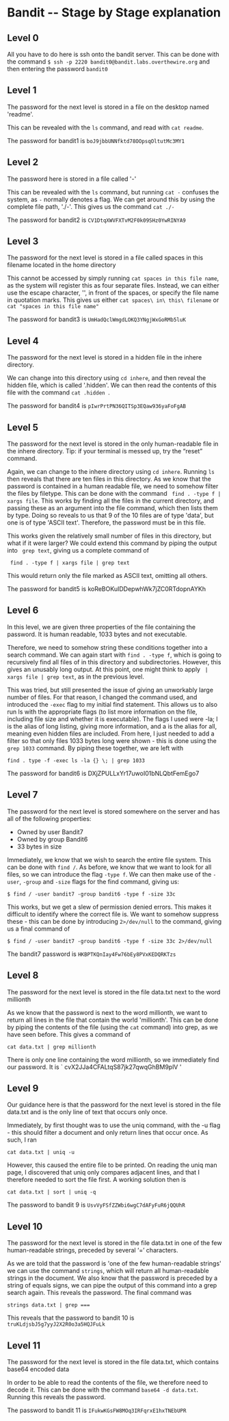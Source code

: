 # Bandit -- Stage by Stage explanation

## Level 0
All you have to do here is ssh onto the bandit server. This can be done with the command 
`$ ssh -p 2220 bandit0@bandit.labs.overthewire.org` 
and then entering the password `bandit0`

## Level 1
The password for the next level is stored in a file on the desktop named 'readme'.

This can be revealed with the `ls` command, and read with `cat readme`.

The password for bandit1 is ` boJ9jbbUNNfktd78OOpsqOltutMc3MY1 `

## Level 2
The password here is stored in a file called '-'

This can be revealed with the `ls` command, but running `cat -` confuses the system, as `-` normally denotes a flag. We can get around this by using the complete file path, './-'. This gives us the command `cat ./-`

The password for bandit2 is ` CV1DtqXWVFXTvM2F0k09SHz0YwRINYA9 `

## Level 3
The password for the next level is stored in a file called spaces in this filename located in the home directory

This cannot be accessed by simply running `cat spaces in this file name`, as the system will register this as four separate files. Instead, we can either use the escape character, '\', in front of the spaces, or specify the file name in quotation marks. This gives us either `cat spaces\ in\ this\ filename` or ` cat "spaces in this file name" `

The password for bandit3 is ` UmHadQclWmgdLOKQ3YNgjWxGoRMb5luK `

## Level 4
The password for the next level is stored in a hidden file in the inhere directory.

We can change into this directory using `cd inhere`, and then reveal the hidden file, which is called '.hidden'. We can then read the contents of this file with the command `cat .hidden `.

The password for bandit4 is ` pIwrPrtPN36QITSp3EQaw936yaFoFgAB `

## Level 5
The password for the next level is stored in the only human-readable file in the inhere directory. Tip: if your terminal is messed up, try the “reset” command.

Again, we can change to the inhere directory using `cd inhere`.
Running `ls` then reveals that there are ten files in this directory. 
As we know that the password is contained in a human readable file, we need to somehow filter the files by filetype. This can be done with the command 
``` find . -type f | xargs file```. 
This works by finding all the files in the current directory, and passing these as an argument into the file command, which then lists them by type. Doing so reveals to us that 9 of the 10 files are of type 'data', but one is of type 'ASCII text'. Therefore, the password must be in this file. 

This works given the relatively small number of files in this directory, but what if it were larger?
We could extend this command by piping the output into ` grep text`, giving us a complete command of 

``` find . -type f | xargs file | grep text```

This would return only the file marked as ASCII text, omitting all others. 

The password for bandit5 is koReBOKuIDDepwhWk7jZC0RTdopnAYKh

## Level 6
In this level, we are given three properties of the file containing the password. It is human readable, 1033 bytes and not executable.

Therefore, we need to somehow string these conditions together into a search command. We can again start with `find . -type f`, which is going to recursively find all files of in this directory and subdirectories. However, this gives an unusably long output. At this point, one might think to apply ` | xargs file | grep text`, as in the previous level.

This was tried, but still presented the issue of giving an unworkably large number of files. For that reason, I changed the command used, and introduced the `-exec` flag to my initial find statement. This allows us to also run ls with the appropriate flags (to list more information on the file, including file size and whether it is executable). 
The flags I used were -la; l is the alias of long listing, giving more information, and a is the alias for all, meaning even hidden files are included. From here, I just needed to add a filter so that only files 1033 bytes long were shown - this is done using the `grep 1033` command. By piping these together, we are left with

``` find . type -f -exec ls -la {} \; | grep 1033 ```

The password for bandit6 is DXjZPULLxYr17uwoI01bNLQbtFemEgo7

## Level 7
The password for the next level is stored somewhere on the server and has all of the following properties:

* Owned by user Bandit7
* Owned by group Bandit6
* 33 bytes in size


Immediately, we know that we wish to search the entire file system. This can be done with ` find / `.
As before, we know that we want to look for all files, so we can introduce the flag `-type f`. We can then make use of the `-user`, `-group` and `-size` flags for the find command, giving us:

``` $ find / -user bandit7 -group bandit6 -type f -size 33c ```

This works, but we get a slew of permission denied errors. This makes it difficult to identify where the correct file is. We want to somehow suppress these - this can be done by introducing `2>/dev/null` to the command, giving us a final command of 

``` $ find / -user bandit7 -group bandit6 -type f -size 33c 2>/dev/null ```

The bandit7 password is ` HKBPTKQnIay4Fw76bEy8PVxKEDQRKTzs `

## Level 8
The password for the next level is stored in the file data.txt next to the word millionth

As we know that the password is next to the word millionth, we want to return all lines in the file that contain the world 'millionth'. This can be done by piping the contents of the file (using the `cat` command) into grep, as we have seen before. This gives a command of 

``` cat data.txt | grep millionth ```

There is only one line containing the word millionth, so we immediately find our password. It is ` cvX2JJa4CFALtqS87jk27qwqGhBM9plV '

## Level 9
Our guidance here is that the password for the next level is stored in the file data.txt and is the only line of text that occurs only once.

Immediately, by first thought was to use the uniq command, with the -u flag - this should filter a document and only return lines that occur once. As such, I ran 

``` cat data.txt | uniq -u ```

However, this caused the entire file to be printed. On reading the uniq man page, I discovered that uniq only compares adjacent lines, and that I therefore needed to sort the file first. A working solution then is 

``` cat data.txt | sort | uniq -q ```

The password to bandit 9 is ` UsvVyFSfZZWbi6wgC7dAFyFuR6jQQUhR `

## Level 10
The password for the next level is stored in the file data.txt in one of the few human-readable strings, preceded by several ‘=’ characters.

As we are told that the password is 'one of the few human-readable strings' we can use the command `strings`, which will return all human-readable strings in the document. We also know that the password is preceded by a string of equals signs, we can pipe the output of this command into a grep search again. This reveals the password. The final command was

``` strings data.txt | grep === ```

This reveals that the password to bandit 10 is ` truKLdjsbJ5g7yyJ2X2R0o3a5HQJFuLk `

## Level 11
The password for the next level is stored in the file data.txt, which contains base64 encoded data

In order to be able to read the contents of the file, we therefore need to decode it. This can be done with the command `base64 -d data.txt`. Running this reveals the password.

The password to bandit 11 is ` IFukwKGsFW8MOq3IRFqrxE1hxTNEbUPR ` 


